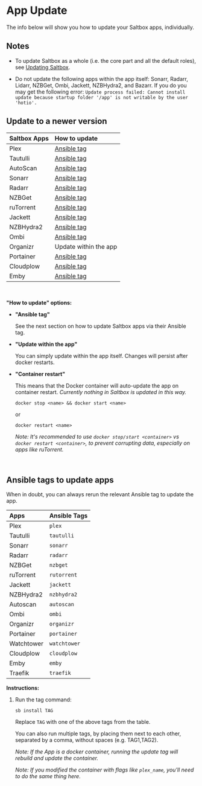 # App Update

The info below will show you how to update your Saltbox apps, individually.

## Notes

- To update Saltbox as a whole (i.e. the core part and all the default roles), see [Updating Saltbox](../../saltbox/basics/update.md#updating-saltbox).

- Do not update the following apps within the app itself: Sonarr, Radarr, Lidarr, NZBGet, Ombi, Jackett, NZBHydra2, and Bazarr. If you do you may get the following error: `Update process failed: Cannot install update because startup folder '/app' is not writable by the user 'hotio'.`

## Update to a newer version

| Saltbox Apps  | How to update         |
|:------------- |:--------------------- |
| Plex          | [Ansible tag](../../saltbox/basics/update.md#updating-apps) |
| Tautulli      | [Ansible tag](../../saltbox/basics/update.md#updating-apps) |
| AutoScan      | [Ansible tag](../../saltbox/basics/update.md#updating-apps) |
| Sonarr        | [Ansible tag](../../saltbox/basics/update.md#updating-apps) |
| Radarr        | [Ansible tag](../../saltbox/basics/update.md#updating-apps) |
| NZBGet        | [Ansible tag](../../saltbox/basics/update.md#updating-apps) |
| ruTorrent     | [Ansible tag](../../saltbox/basics/update.md#updating-apps) |
| Jackett       | [Ansible tag](../../saltbox/basics/update.md#updating-apps) |
| NZBHydra2     | [Ansible tag](../../saltbox/basics/update.md#updating-apps) |
| Ombi          | [Ansible tag](../../saltbox/basics/update.md#updating-apps) |
| Organizr      | Update within the app |
| Portainer     | [Ansible tag](../../saltbox/basics/update.md#updating-apps) |
| Cloudplow     | [Ansible tag](../../saltbox/basics/update.md#updating-apps) |
| Emby          | [Ansible tag](../../saltbox/basics/update.md#updating-apps) |
<br />

**"How to update" options:**

- **"Ansible tag"**

   See the next section on how to update Saltbox apps via their Ansible tag.

- **"Update within the app"**

   You can simply update within the app itself. Changes will persist after docker restarts.

- **"Container restart"**

   This means that the Docker container will auto-update the app on container restart.  _Currently nothing in Saltbox is updated in this way._

   ```shell
   docker stop <name> && docker start <name>
   ```

   or

   ```shell
   docker restart <name>
   ```

   _Note: It's recommended to use `docker stop/start <container>` vs `docker restart <container>`, to prevent corrupting data, especially on apps like ruTorrent._

<br />

## Ansible tags to update apps

When in doubt, you can always rerun the relevant Ansible tag to update the app.

| Apps                        | Ansible Tags    |
|:--------------------------- |:--------------- |
| Plex                        | `plex`          |
| Tautulli                    | `tautulli`      |
| Sonarr                      | `sonarr`        |
| Radarr                      | `radarr`        |
| NZBGet                      | `nzbget`        |
| ruTorrent                   | `rutorrent`     |
| Jackett                     | `jackett`       |
| NZBHydra2                   | `nzbhydra2`     |
| Autoscan                    | `autoscan`      |
| Ombi                        | `ombi`          |
| Organizr                    | `organizr`      |
| Portainer                   | `portainer`     |
| Watchtower                  | `watchtower`    |
| Cloudplow                   | `cloudplow`     |
| Emby                        | `emby`          |
| Traefik                     | `traefik`       |

**Instructions:**

1. Run the tag command:

   ```shell
   sb install TAG
   ```

   Replace `TAG` with one of the above tags from the table.

   You can also run multiple tags, by placing them next to each other, separated by a comma, without spaces (e.g. TAG1,TAG2).

   _Note: If the App is a docker container, running the update tag will rebuild and update the container._

   _Note: If you modified the container with flags like `plex_name`, you'll need to do the same thing here._
